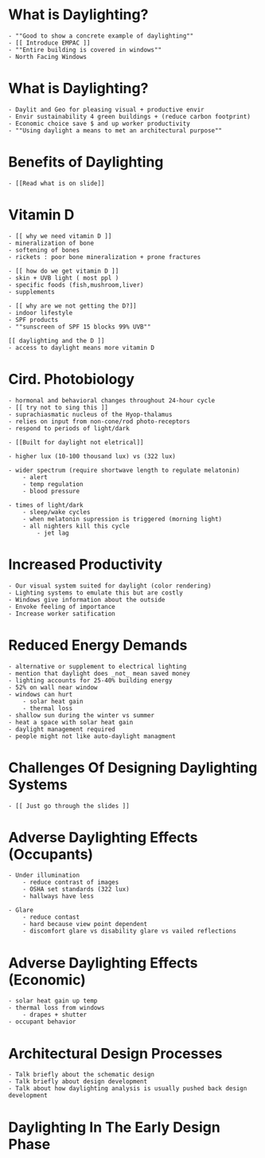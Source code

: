 # What is Daylighting?
    - ""Good to show a concrete example of daylighting""
    - [[ Introduce EMPAC ]]
    - ""Entire building is covered in windows""
    - North Facing Windows

# What is Daylighting?
    - Daylit and Geo for pleasing visual + productive envir
    - Envir sustainability 4 green buildings + (reduce carbon footprint)
    - Economic choice save $ and up worker productivity
    - ""Using daylight a means to met an architectural purpose""

# Benefits of Daylighting
    - [[Read what is on slide]]

# Vitamin D
    - [[ why we need vitamin D ]]
    - mineralization of bone
    - softening of bones
    - rickets : poor bone mineralization + prone fractures

    - [[ how do we get vitamin D ]]
    - skin + UVB light ( most ppl )
    - specific foods (fish,mushroom,liver)
    - supplements

    - [[ why are we not getting the D?]]
    - indoor lifestyle
    - SPF products 
    - ""sunscreen of SPF 15 blocks 99% UVB""

    [[ daylighting and the D ]]
    - access to daylight means more vitamin D

# Cird. Photobiology
    - hormonal and behavioral changes throughout 24-hour cycle
    - [[ try not to sing this ]]
    - suprachiasmatic nucleus of the Hyop-thalamus
    - relies on input from non-cone/rod photo-receptors
    - respond to periods of light/dark

    - [[Built for daylight not eletrical]]

    - higher lux (10-100 thousand lux) vs (322 lux)

    - wider spectrum (require shortwave length to regulate melatonin)
        - alert
        - temp regulation 
        - blood pressure

    - times of light/dark
        - sleep/wake cycles
        - when melatonin supression is triggered (morning light)
        - all nighters kill this cycle
            - jet lag

# Increased Productivity
    - Our visual system suited for daylight (color rendering)
    - Lighting systems to emulate this but are costly
    - Windows give information about the outside
    - Envoke feeling of importance
    - Increase worker satification

# Reduced Energy Demands
    - alternative or supplement to electrical lighting 
    - mention that daylight does _not_ mean saved money
    - lighting accounts for 25-40% building energy
    - 52% on wall near window
    - windows can hurt
        - solar heat gain
        - thermal loss
    - shallow sun during the winter vs summer
    - heat a space with solar heat gain 
    - daylight management required
    - people might not like auto-daylight managment


# Challenges Of Designing Daylighting Systems
    - [[ Just go through the slides ]]

# Adverse Daylighting Effects (Occupants)
    - Under illumination
        - reduce contrast of images
        - OSHA set standards (322 lux)
        - hallways have less

    - Glare
        - reduce contast
        - hard because view point dependent
        - discomfort glare vs disability glare vs vailed reflections


# Adverse Daylighting Effects (Economic)
    - solar heat gain up temp
    - thermal loss from windows
        - drapes + shutter
    - occupant behavior


# Architectural Design Processes
    - Talk briefly about the schematic design
    - Talk briefly about design development
    - Talk about how daylighting analysis is usually pushed back design development

# Daylighting In The Early Design Phase

